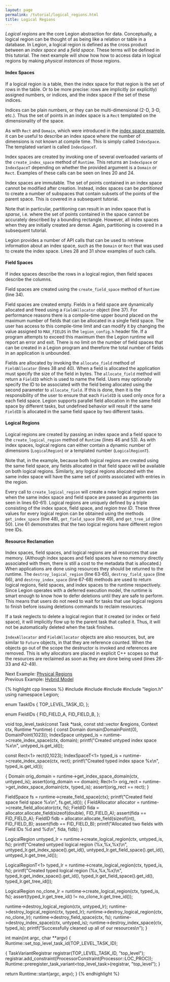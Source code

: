 ```yaml
---
layout: page
permalink: /tutorial/logical_regions.html
title: Logical Regions
---
```


*Logical regions* are the core Legion abstraction for
data. Conceptually, a logical region can be thought of as being like a
relation or table in a database. In Legion, a logical region is
defined as the cross product between an *index space* and a *field
space*. These terms will be defined in this tutorial. The next example
will show how how to access data in logical regions by making
*physical instances* of those regions.

#### Index Spaces ####

If a logical region is a table, then the index space for that region
is the set of rows in the table. Or to be more precise: rows are
implicitly (or explicitly) assigned numbers, or indices, and the index
space if the set of these indices.

Indices can be plain numbers, or they can be multi-dimensional (2-D,
3-D, etc.). Thus the set of points in an index space is a `Rect`
templated on the dimensionality of the space.

As with `Rect` and `Domain`, which were introduced in the [index space
example](/tutorial/index_tasks.html), it can be useful to describe an
index space where the number of dimensions is not known at compile
time. This is simply called `IndexSpace`. The templated variant is
called `IndexSpaceT`.

Index spaces are created by invoking one of several overloaded
variants of the `create_index_space` method of `Runtime`. This returns
an `IndexSpace` or `IndexSpaceT` depending on whether the provided
argument is a `Domain` or `Rect`. Examples of these calls can be seen
on lines 20 and 24.

Index spaces are immutable. The set of points contained in an index
space cannot be modified after creation. Instead, index spaces can be
*partitioned* to create a number of subspaces that contain subsets of
the points of the parent space. This is covered in a subsequent
tutorial.

Note that in particular, partitioning can result in an index space
that is *sparse*, i.e. where the set of points contained in the space
cannot be accurately described by a bounding rectangle. However, all
index spaces when they are initially created are dense. Again,
partitioning is covered in a subsequent tutorial.

Legion provides a number of API calls that can be used to retrieve
information about an index space, such as the `Domain` or `Rect` that
was used to create the index space. Lines 28 and 31 show examples of
such calls.

#### Field Spaces ####

If index spaces describe the rows in a logical region, then field
spaces describe the columns.

Field spaces are created using the `create_field_space` method of
`Runtime` (line 34).

Field spaces are created empty. Fields in a field space are
dynamically allocated and freed using a `FieldAllocator` object (line
37). For performance reasons there is a compile-time upper bound
placed on the maximum number of fields that can be allocated in a
single field space. The user has access to this compile-time limit and
can modify it by changing the value assigned to `MAX_FIELDS` in the
`legion_config.h` header file. If a program attempts to exceed this
maximum then the Legion runtime will report an error and exit. There
is no limit on the number of field spaces that can be created in a
Legion program and therefore the total number of fields in an
application is unbounded.

Fields are allocated by invoking the `allocate_field`
method of `FieldAllocator` (lines 38 and 40). When a
field is allocated the application must specify
the size of the field in bytes.
The `allocate_field` method will return a `FieldID`
which is used to name the field. Users may optionally
specify the ID to be associated with the field being
allocated using the second parameter to `allocate_field`.
If this is done, then it is the responsibility of the
user to ensure that each `FieldID` is used only once
for a each field space. Legion supports parallel field
allocation in the same field space by different tasks,
but undefined behavior will result if the same `FieldID`
is allocated in the same field space by two different tasks.

#### Logical Regions ####

Logical regions are created by passing an index space and a field
space to the `create_logical_region` method of `Runtime` (lines 46 and
53). As with index spaces, logical regions can either contain a
dynamic number of dimensions (`LogicalRegion`) or a templated number
(`LogicalRegionT`).

Note that, in the example, because both logical regions are created
using the same field space, any fields allocated in that field space
will be available on both logical regions. Similarly, any logical
regions allocated with the same index space will have the same set of
points associated with entries in the region.

Every call to `create_logical_region` will create a new logical region
even when the same index space and field space are passed as arguments
(as seen in lines 60-61). Logical regions are uniquely defined by a
triple consisting of the index space, field space, and _region tree
ID_. These three values for every logical region can be obtained using
the methods `get_index_space` (line 48), `get_field_space` (line 49),
and `get_tree_id` (line 50). Line 61 demonstrates that the two logical
regions have different region tree IDs.

#### Resource Reclamation ####

Index spaces, field spaces, and logical regions are all resources that
use memory. (Although index spaces and field spaces have no memory
directly associated with them, there is still a cost to the metadata
that is allocated.) When applications are done using
resources they should be returned to the runtime.
The `destroy_logical_region` (line 63-65), `destroy_field_space`
(line 66), and `destroy_index_space` (line 67-68) methods
are used to return logical regions, field spaces,
and index spaces to the runtime respectively. Since
Legion operates with a deferred execution model, the
runtime is smart enough to know how to defer deletions
until they are safe to perform. This means that users
do not need to wait for tasks that use logical regions
to finish before issuing deletions commands to
reclaim resources.

If a task neglects to delete a logical region that it created (or
index or field space), it will implicitly flow up to the parent task
that called it. Thus, it will not be automatically deleted when the
task finishes.

`IndexAllocator` and `FieldAllocator` objects are also
resources, but, are similar to `Future` objects, in that they
are reference counted. When the objects go out of the scope
the destructor is invoked and references are removed. This is
why allocators are placed in explicit C++ scopes so that
the resources are reclaimed as soon as they are done being
used (lines 26-33 and 42-49).

Next Example: [Physical Regions](/tutorial/physical_regions.html)  
Previous Example: [Hybrid Model](/tutorial/hybrid.html)

{% highlight cpp linenos %}
#include <cstdio>
#include <cassert>
#include <cstdlib>
#include "legion.h"
using namespace Legion;

enum TaskIDs {
  TOP_LEVEL_TASK_ID,
};

enum FieldIDs {
  FID_FIELD_A,
  FID_FIELD_B,
};

void top_level_task(const Task *task,
                    const std::vector<PhysicalRegion> &regions,
                    Context ctx, Runtime *runtime) {
  const Domain domain(DomainPoint(0), DomainPoint(1023));
  IndexSpace untyped_is = runtime->create_index_space(ctx, domain);
  printf("Created untyped index space %x\n", untyped_is.get_id());

  const Rect<1> rect(0,1023);
  IndexSpaceT<1> typed_is = runtime->create_index_space(ctx, rect);
  printf("Created typed index space %x\n", typed_is.get_id());

  {
    Domain orig_domain = runtime->get_index_space_domain(ctx, untyped_is);
    assert(orig_domain == domain);
    Rect<1> orig_rect = runtime->get_index_space_domain(ctx, typed_is);
    assert(orig_rect == rect);
  }

  FieldSpace fs = runtime->create_field_space(ctx);
  printf("Created field space field space %x\n", fs.get_id());
  {
    FieldAllocator allocator = runtime->create_field_allocator(ctx, fs);
    FieldID fida = allocator.allocate_field(sizeof(double), FID_FIELD_A);
    assert(fida == FID_FIELD_A);
    FieldID fidb = allocator.allocate_field(sizeof(int), FID_FIELD_B);
    assert(fidb == FID_FIELD_B);
    printf("Allocated two fields with Field IDs %d and %d\n", fida, fidb);
  }

  LogicalRegion untyped_lr =
    runtime->create_logical_region(ctx, untyped_is, fs);
  printf("Created untyped logical region (%x,%x,%x)\n",
      untyped_lr.get_index_space().get_id(),
      untyped_lr.get_field_space().get_id(),
      untyped_lr.get_tree_id());

  LogicalRegionT<1> typed_lr =
    runtime->create_logical_region(ctx, typed_is, fs);
  printf("Created typed logical region (%x,%x,%x)\n",
      typed_lr.get_index_space().get_id(),
      typed_lr.get_field_space().get_id(),
      typed_lr.get_tree_id());

  LogicalRegion no_clone_lr =
    runtime->create_logical_region(ctx, typed_is, fs);
  assert(typed_lr.get_tree_id() != no_clone_lr.get_tree_id());

  runtime->destroy_logical_region(ctx, untyped_lr);
  runtime->destroy_logical_region(ctx, typed_lr);
  runtime->destroy_logical_region(ctx, no_clone_lr);
  runtime->destroy_field_space(ctx, fs);
  runtime->destroy_index_space(ctx, untyped_is);
  runtime->destroy_index_space(ctx, typed_is);
  printf("Successfully cleaned up all of our resources\n");
}

int main(int argc, char **argv) {
  Runtime::set_top_level_task_id(TOP_LEVEL_TASK_ID);

  {
    TaskVariantRegistrar registrar(TOP_LEVEL_TASK_ID, "top_level");
    registrar.add_constraint(ProcessorConstraint(Processor::LOC_PROC));
    Runtime::preregister_task_variant<top_level_task>(registrar, "top_level");
  }

  return Runtime::start(argc, argv);
}
{% endhighlight %}
